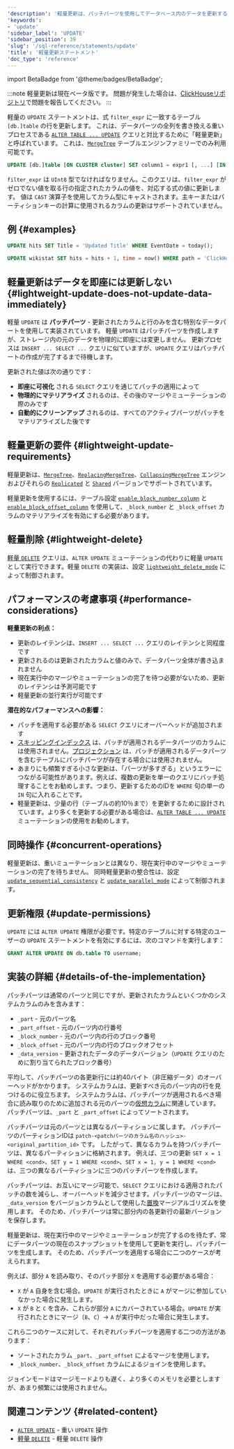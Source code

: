 ```yaml
---
'description': '軽量更新は、パッチパーツを使用してデータベース内のデータを更新するプロセスを簡素化します。'
'keywords':
- 'update'
'sidebar_label': 'UPDATE'
'sidebar_position': 39
'slug': '/sql-reference/statements/update'
'title': '軽量更新ステートメント'
'doc_type': 'reference'
---
```


import BetaBadge from '@theme/badges/BetaBadge';

<BetaBadge/>

:::note
軽量更新は現在ベータ版です。
問題が発生した場合は、[ClickHouseリポジトリ](https://github.com/clickhouse/clickhouse/issues)で問題を報告してください。
:::

軽量の `UPDATE` ステートメントは、式 `filter_expr` に一致するテーブル `[db.]table` の行を更新します。
これは、データパーツの全列を書き換える重いプロセスである [`ALTER TABLE ... UPDATE`](/sql-reference/statements/alter/update) クエリと対比するために「軽量更新」と呼ばれています。
これは、[`MergeTree`](/engines/table-engines/mergetree-family/mergetree) テーブルエンジンファミリーでのみ利用可能です。

```sql
UPDATE [db.]table [ON CLUSTER cluster] SET column1 = expr1 [, ...] [IN PARTITION partition_expr] WHERE filter_expr;
```

`filter_expr` は `UInt8` 型でなければなりません。このクエリは、`filter_expr` がゼロでない値を取る行の指定されたカラムの値を、対応する式の値に更新します。
値は `CAST` 演算子を使用してカラム型にキャストされます。主キーまたはパーティションキーの計算に使用されるカラムの更新はサポートされていません。

## 例 {#examples}

```sql
UPDATE hits SET Title = 'Updated Title' WHERE EventDate = today();

UPDATE wikistat SET hits = hits + 1, time = now() WHERE path = 'ClickHouse';
```

## 軽量更新はデータを即座には更新しない {#lightweight-update-does-not-update-data-immediately}

軽量 `UPDATE` は **パッチパーツ** - 更新されたカラムと行のみを含む特別なデータパートを使用して実装されています。
軽量 `UPDATE` はパッチパーツを作成しますが、ストレージ内の元のデータを物理的に即座には変更しません。
更新プロセスは `INSERT ... SELECT ...` クエリに似ていますが、`UPDATE` クエリはパッチパートの作成が完了するまで待機します。

更新された値は次の通りです：
- **即座に可視化** される `SELECT` クエリを通じてパッチの適用によって
- **物理的にマテリアライズ** されるのは、その後のマージやミューテーションの際のみです
- **自動的にクリーンアップ** されるのは、すべてのアクティブパーツがパッチをマテリアライズした後です

## 軽量更新の要件 {#lightweight-update-requirements}

軽量更新は、[`MergeTree`](/engines/table-engines/mergetree-family/mergetree)、[`ReplacingMergeTree`](/engines/table-engines/mergetree-family/replacingmergetree)、[`CollapsingMergeTree`](/engines/table-engines/mergetree-family/collapsingmergetree) エンジンおよびそれらの [`Replicated`](/engines/table-engines/mergetree-family/replication.md) と [`Shared`](/cloud/reference/shared-merge-tree) バージョンでサポートされています。

軽量更新を使用するには、テーブル設定 [`enable_block_number_column`](/operations/settings/merge-tree-settings#enable_block_number_column) と [`enable_block_offset_column`](/operations/settings/merge-tree-settings#enable_block_offset_column) を使用して、`_block_number` と `_block_offset` カラムのマテリアライズを有効にする必要があります。

## 軽量削除 {#lightweight-delete}

[軽量 `DELETE`](/sql-reference/statements/delete) クエリは、`ALTER UPDATE` ミューテーションの代わりに軽量 `UPDATE` として実行できます。軽量 `DELETE` の実装は、設定 [`lightweight_delete_mode`](/operations/settings/settings#lightweight_delete_mode) によって制御されます。

## パフォーマンスの考慮事項 {#performance-considerations}

**軽量更新の利点：**
- 更新のレイテンシは、`INSERT ... SELECT ...` クエリのレイテンシと同程度です
- 更新されるのは更新されたカラムと値のみで、データパーツ全体が書き込まれません
- 現在実行中のマージやミューテーションの完了を待つ必要がないため、更新のレイテンシは予測可能です
- 軽量更新の並行実行が可能です

**潜在的なパフォーマンスへの影響：**
- パッチを適用する必要がある `SELECT` クエリにオーバーヘッドが追加されます
- [スキッピングインデックス](/engines/table-engines/mergetree-family/mergetree.md#table_engine-mergetree-data_skipping-indexes) は、パッチが適用されるデータパーツのカラムには使用されません。[プロジェクション](/engines/table-engines/mergetree-family/mergetree.md/#projections) は、パッチが適用されるデータパーツを含むテーブルにパッチパーツが存在する場合には使用されません。
- あまりにも頻繁すぎる小さな更新は、「パーツが多すぎる」というエラーにつながる可能性があります。例えば、複数の更新を単一のクエリにバッチ処理することをお勧めします。つまり、更新するためのIDを `WHERE` 句の単一の `IN` 句に入れることです。
- 軽量更新は、少量の行（テーブルの約10％まで）を更新するために設計されています。より多くを更新する必要がある場合は、[`ALTER TABLE ... UPDATE`](/sql-reference/statements/alter/update) ミューテーションの使用をお勧めします。

## 同時操作 {#concurrent-operations}

軽量更新は、重いミューテーションとは異なり、現在実行中のマージやミューテーションの完了を待ちません。
同時軽量更新の整合性は、設定 [`update_sequential_consistency`](/operations/settings/settings#update_sequential_consistency) と [`update_parallel_mode`](/operations/settings/settings#update_parallel_mode) によって制御されます。

## 更新権限 {#update-permissions}

`UPDATE` には `ALTER UPDATE` 権限が必要です。特定のテーブルに対する特定のユーザーの `UPDATE` ステートメントを有効にするには、次のコマンドを実行します：

```sql
GRANT ALTER UPDATE ON db.table TO username;
```

## 実装の詳細 {#details-of-the-implementation}

パッチパーツは通常のパーツと同じですが、更新されたカラムといくつかのシステムカラムのみを含みます：
- `_part` - 元のパーツ名
- `_part_offset` - 元のパーツ内の行番号
- `_block_number` - 元のパーツ内の行のブロック番号
- `_block_offset` - 元のパーツ内の行のブロックオフセット
- `_data_version` - 更新されたデータのデータバージョン（`UPDATE` クエリのために割り当てられたブロック番号）

平均して、パッチパーツの各更新行には約40バイト（非圧縮データ）のオーバーヘッドがかかります。
システムカラムは、更新すべき元のパーツ内の行を見つけるのに役立ちます。
システムカラムは、パッチパーツが適用されるべき場合に読み取りのために追加される元のパーツの[仮想カラム](/engines/table-engines/mergetree-family/mergetree.md/#virtual-columns)に関連しています。
パッチパーツは、`_part` と `_part_offset` によってソートされます。

パッチパーツは元のパーツとは異なるパーティションに属します。
パッチパーツのパーティションIDは `patch-<patchパーツのカラム名のハッシュ>-<original_partition_id>` です。
したがって、異なるカラムを持つパッチパーツは、異なるパーティションに格納されます。
例えば、三つの更新 `SET x = 1 WHERE <cond>`、`SET y = 1 WHERE <cond>`、`SET x = 1, y = 1 WHERE <cond>` は、三つの異なるパーティションに三つのパッチパーツを作成します。

パッチパーツは、お互いにマージ可能で、`SELECT` クエリにおける適用されたパッチの数を減らし、オーバーヘッドを減少させます。パッチパーツのマージは、`_data_version` をバージョンカラムとして使用した[置換](/engines/table-engines/mergetree-family/replacingmergetree)マージアルゴリズムを使用します。
そのため、パッチパーツは常に部分内の各更新行の最新バージョンを保存します。

軽量更新は、現在実行中のマージやミューテーションが完了するのを待たず、常にデータパーツの現在のスナップショットを使用して更新を実行し、パッチパーツを生成します。
そのため、パッチパーツを適用する場合に二つのケースが考えられます。

例えば、部分 `A` を読み取り、そのパッチ部分 `X` を適用する必要がある場合：
- `X` が `A` 自身を含む場合。`UPDATE` が実行されたときに `A` がマージに参加していなかった場合に発生します。
- `X` が `B` と `C` を含み、これらが部分 `A` にカバーされている場合。`UPDATE` が実行されたときにマージ（`B`、`C`）-> `A` が実行中だった場合に発生します。

これら二つのケースに対して、それぞれパッチパーツを適用する二つの方法があります：
- ソートされたカラム `_part`、`_part_offset` によるマージを使用します。
- `_block_number`、`_block_offset` カラムによるジョインを使用します。

ジョインモードはマージモードよりも遅く、より多くのメモリを必要としますが、あまり頻繁には使用されません。

## 関連コンテンツ {#related-content}

- [`ALTER UPDATE`](/sql-reference/statements/alter/update) - 重い `UPDATE` 操作
- [軽量 `DELETE`](/sql-reference/statements/delete) - 軽量 `DELETE` 操作
